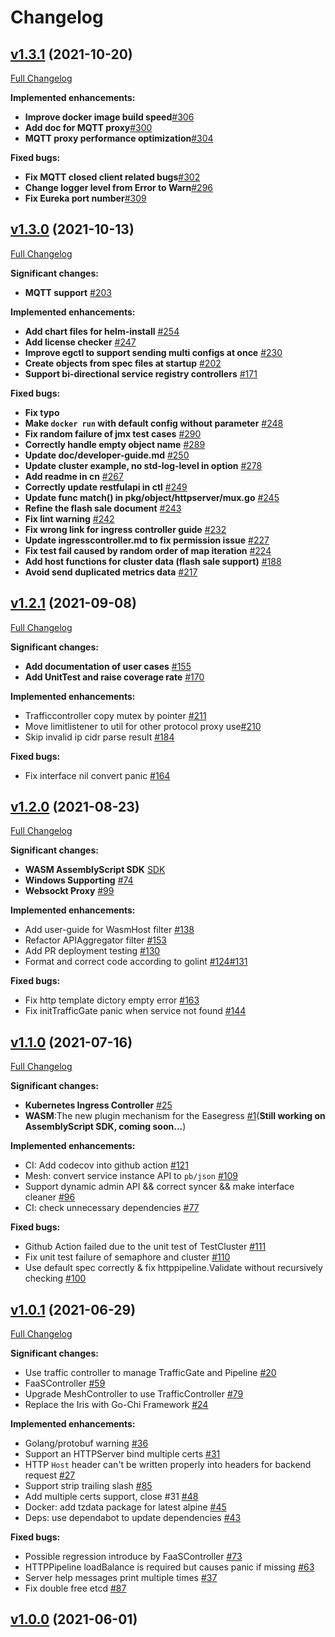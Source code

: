 # Changelog

## [v1.3.1](https://github.com/megaease/easegress/tree/v1.3.1) (2021-10-20)

[Full Changelog](https://github.com/megaease/easegress/compare/v1.3.0...v1.3.1)

**Implemented enhancements:**
- **Improve docker image build speed**[\#306](https://github.com/megaease/easegress/pull/306)
- **Add doc for MQTT proxy**[\#300](https://github.com/megaease/easegress/pull/300)
- **MQTT proxy performance optimization**[\#304](https://github.com/megaease/easegress/pull/304)


**Fixed bugs:**
- **Fix MQTT closed client related bugs**[\#302](https://github.com/megaease/easegress/pull/302)
- **Change logger level from Error to Warn**[\#296](https://github.com/megaease/easegress/pull/307)
- **Fix Eureka port number**[\#309](https://github.com/megaease/easegress/pull/309)



## [v1.3.0](https://github.com/megaease/easegress/tree/v1.3.0) (2021-10-13)

[Full Changelog](https://github.com/megaease/easegress/compare/v1.2.1...v1.3.0)

**Significant changes:**

- **MQTT support** [\#203](https://github.com/megaease/easegress/pull/203)

**Implemented enhancements:**

- **Add chart files for helm-install** [\#254](https://github.com/megaease/easegress/pull/254)
- **Add license checker** [\#247](https://github.com/megaease/easegress/pull/247)
- **Improve egctl to support sending multi configs at once** [\#230](https://github.com/megaease/easegress/pull/230)
- **Create objects from spec files at startup** [\#202](https://github.com/megaease/easegress/pull/202)
- **Support bi-directional service registry controllers** [#171](https://github.com/megaease/easegress/pull/171)

**Fixed bugs:**

- **Fix typo**
- **Make `docker run` with default config without parameter** [\#248](https://github.com/megaease/easegress/pull/248)
- **Fix random failure of jmx test cases** [\#290](https://github.com/megaease/easegress/pull/290)
- **Correctly handle empty object name** [\#289](https://github.com/megaease/easegress/pull/289)
- **Update doc/developer-guide.md** [\#250](https://github.com/megaease/easegress/pull/250)
- **Update cluster example, no std-log-level in option** [\#278](https://github.com/megaease/easegress/pull/278)
- **Add readme in cn** [\#267](https://github.com/megaease/easegress/pull/267)
- **Correctly update restfulapi in ctl** [\#249](https://github.com/megaease/easegress/pull/249)
- **Update func match() in pkg/object/httpserver/mux.go** [\#245](https://github.com/megaease/easegress/pull/245)
- **Refine the flash sale document** [\#243](https://github.com/megaease/easegress/pull/243)
- **Fix lint warning** [\#242](https://github.com/megaease/easegress/pull/242)
- **Fix wrong link for ingress controller guide** [\#232](https://github.com/megaease/easegress/pull/232)
- **Update ingresscontroller\.md to fix permission issue** [#227](https://github.com/megaease/easegress/pull/227)
- **Fix test fail caused by random order of map iteration** [\#224](https://github.com/megaease/easegress/pull/224)
- **Add host functions for cluster data (flash sale support)** [\#188](https://github.com/megaease/easegress/pull/188)
- **Avoid send duplicated metrics data** [\#217](https://github.com/megaease/easegress/pull/217)





## [v1.2.1](https://github.com/megaease/easegress/tree/v1.2.1) (2021-09-08)

[Full Changelog](https://github.com/megaease/easegress/compare/v1.2.0...v1.2.1)

**Significant changes:**

- **Add documentation of user cases** [\#155](https://github.com/megaease/easegress/pull/155)
- **Add UnitTest and raise coverage rate** [\#170](https://github.com/megaease/easegress/pull/170)

**Implemented enhancements:**

- Trafficcontroller copy mutex by pointer [\#211](https://github.com/megaease/easegress/pull/211)
- Move limitlistener to util for other protocol proxy use[\#210](https://github.com/megaease/easegress/pull/210)
- Skip invalid ip cidr parse result [\#184](https://github.com/megaease/easegress/pull/184)

**Fixed bugs:**

- Fix interface nil convert panic [\#164](https://github.com/megaease/easegress/pull/164)




## [v1.2.0](https://github.com/megaease/easegress/tree/v1.2.0) (2021-08-23)

[Full Changelog](https://github.com/megaease/easegress/compare/v1.1.0...v1.2.0)

**Significant changes:**

- **WASM AssemblyScript SDK** [SDK](https://github.com/megaease/easegress-assemblyscript-sdk)
- **Windows Supporting** [\#74](https://github.com/megaease/easegress/pull/74)
- **Websockt Proxy**  [\#99](https://github.com/megaease/easegress/issues/99)

**Implemented enhancements:**

- Add user-guide for WasmHost filter [\#138](https://github.com/megaease/easegress/pull/138)
- Refactor APIAggregator filter [\#153](https://github.com/megaease/easegress/pull/153)
- Add PR deployment testing [\#130](https://github.com/megaease/easegress/pull/130)
- Format and correct code according to golint [\#124](https://github.com/megaease/easegress/pull/124)[\#131](https://github.com/megaease/easegress/pull/131)

**Fixed bugs:**

- Fix http template dictory empty error [\#163](https://github.com/megaease/easegress/pull/163)
- Fix initTrafficGate panic when service not found [\#144](https://github.com/megaease/easegress/pull/144)




## [v1.1.0](https://github.com/megaease/easegress/tree/v1.1.0) (2021-07-16)

[Full Changelog](https://github.com/megaease/easegress/compare/v1.0.1...v1.1.0)

**Significant changes:**

- **Kubernetes Ingress Controller** [\#25](https://github.com/megaease/easegress/issues/25)
- **WASM**:The new plugin mechanism for the Easegress [\#1](https://github.com/megaease/easegress/issues/1)(**Still working on AssemblyScript SDK, coming soon...**)

**Implemented enhancements:**

- CI: Add codecov into github action [\#121](https://github.com/megaease/easegress/pull/121)
- Mesh: convert service instance API to `pb/json` [\#109](https://github.com/megaease/easegress/pull/109)
- Support dynamic admin API && correct syncer && make interface cleaner [\#96](https://github.com/megaease/easegress/pull/96)
- CI: check unnecessary dependencies [\#77](https://github.com/megaease/easegress/pull/77)

**Fixed bugs:**

- Github Action failed due to the unit test of TestCluster  [\#111](https://github.com/megaease/easegress/issues/111)
- Fix unit test failure of semaphore and cluster [\#110](https://github.com/megaease/easegress/pull/110)
- Use default spec correctly & fix httppipeline.Validate without recursively checking [\#100](https://github.com/megaease/easegress/pull/100)



## [v1.0.1](https://github.com/megaease/easegress/tree/v1.0.1) (2021-06-29)

[Full Changelog](https://github.com/megaease/easegress/compare/v1.0.0...v1.0.1)

**Significant changes:**

- Use traffic controller to manage TrafficGate and Pipeline [\#20](https://github.com/megaease/easegress/issues/20)
- FaaSController [\#59](https://github.com/megaease/easegress/pull/59) 
- Upgrade MeshController to use TrafficController [\#79](https://github.com/megaease/easegress/pull/79) 
- Replace the Iris with Go-Chi Framework [\#24](https://github.com/megaease/easegress/issues/24)

**Implemented enhancements:**

- Golang/protobuf warning [\#36](https://github.com/megaease/easegress/issues/36)
- Support an HTTPServer bind multiple certs [\#31](https://github.com/megaease/easegress/issues/31)
- HTTP `Host` header can't be written properly into headers for backend request [\#27](https://github.com/megaease/easegress/issues/27)
- Support strip trailing slash [\#85](https://github.com/megaease/easegress/pull/85) 
- Add multiple certs support, close \#31 [\#48](https://github.com/megaease/easegress/pull/48) 
- Docker: add tzdata package for latest alpine [\#45](https://github.com/megaease/easegress/pull/45) 
- Deps: use dependabot to update dependencies [\#43](https://github.com/megaease/easegress/pull/43) 

**Fixed bugs:**

- Possible regression introduce by FaaSController  [\#73](https://github.com/megaease/easegress/issues/73)
- HTTPPipeline loadBalance is required but causes panic if missing [\#63](https://github.com/megaease/easegress/issues/63)
- Server help messages print multiple times [\#37](https://github.com/megaease/easegress/issues/37)
- Fix double free etcd [\#87](https://github.com/megaease/easegress/pull/87)


## [v1.0.0](https://github.com/megaease/easegress/tree/v1.0.0) (2021-06-01)
